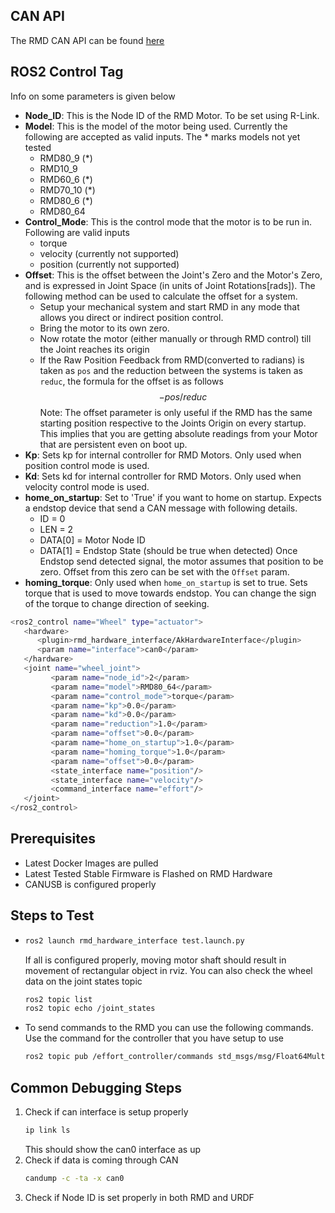 ## CAN API
The RMD CAN API can be found [here](https://www.cubemars.com/images/file/20211201/1638329381542610.pdf)

## ROS2 Control Tag
Info on some parameters is given below
- __Node_ID__: This is the Node ID of the RMD Motor. To be set using R-Link.
- __Model__: This is the model of the motor being used. Currently the following are accepted as valid inputs. The * marks models not yet tested
   - RMD80_9 (*)
   - RMD10_9
   - RMD60_6 (*)
   - RMD70_10 (*)
   - RMD80_6 (*)
   - RMD80_64
- __Control_Mode__: This is the control mode that the motor is to be run in. Following are valid inputs
   - torque
   - velocity (currently not supported)
   - position (currently not supported)
- __Offset__: This is the offset between the Joint's Zero and the Motor's Zero, and is expressed in Joint Space (in units of Joint Rotations[rads]). The following method can be used to calculate the offset for a system.
  - Setup your mechanical system and start RMD in any mode that allows you direct or indirect position control.
  - Bring the motor to its own zero.
  - Now rotate the motor (either manually or through RMD control) till the Joint reaches its origin
  - If the Raw Position Feedback from RMD(converted to radians) is taken as `pos` and the reduction between the systems is taken as `reduc`, the formula for the offset is as follows 
  $$-pos/reduc$$
   Note: The offset parameter is only useful if the RMD has the same starting position respective to the Joints Origin on every startup. This implies that you are getting absolute readings from your Motor that are persistent even on boot up.
- __Kp__: Sets kp for internal controller for RMD Motors. Only used when position control mode is used.
- __Kd__: Sets kd for internal controller for RMD Motors. Only used when velocity control mode is used.
- __home_on_startup__: Set to 'True' if you want to home on startup. Expects a endstop device that send a CAN message with following details.
  - ID = 0
  - LEN = 2
  - DATA[0] = Motor Node ID
  - DATA[1] = Endstop State (should be true when detected)
  Once Endstop send detected signal, the motor assumes that position to be zero. Offset from this zero can be set with the `Offset` param.
- __homing_torque__: Only used when `home_on_startup` is set to true. Sets torque that is used to move towards endstop. You can change the sign of the torque to change direction of seeking.

```bash
<ros2_control name="Wheel" type="actuator">
   <hardware>
      <plugin>rmd_hardware_interface/AkHardwareInterface</plugin>
      <param name="interface">can0</param>
   </hardware>
   <joint name="wheel_joint">
         <param name="node_id">2</param>
         <param name="model">RMD80_64</param>
         <param name="control_mode">torque</param>
         <param name="kp">0.0</param>
         <param name="kd">0.0</param>
         <param name="reduction">1.0</param>
         <param name="offset">0.0</param>
         <param name="home_on_startup">1.0</param>
         <param name="homing_torque">1.0</param>
         <param name="offset">0.0</param>
         <state_interface name="position"/>
         <state_interface name="velocity"/>
         <command_interface name="effort"/>
   </joint>
</ros2_control>
```
## Prerequisites
- Latest Docker Images are pulled
- Latest Tested Stable Firmware is Flashed on RMD Hardware
- CANUSB is configured properly

## Steps to Test
- 
   ```bash
   ros2 launch rmd_hardware_interface test.launch.py
   ```
   If all is configured properly, moving motor shaft should result in movement of rectangular object in rviz. You can also check the wheel data on the joint states topic
   ```bash
   ros2 topic list
   ros2 topic echo /joint_states
   ```
- To send commands to the RMD you can use the following commands. Use the command for the controller that you have setup to use
  ```bash
  ros2 topic pub /effort_controller/commands std_msgs/msg/Float64MultiArray "data: [ 1.0 ]"
  ```

## Common Debugging Steps

1) Check if can interface is setup properly
   ```bash
   ip link ls
   ```
   This should show the can0 interface as up
2) Check if data is coming through CAN
   ```bash
   candump -c -ta -x can0
   ```
3) Check if Node ID is set properly in both RMD and URDF